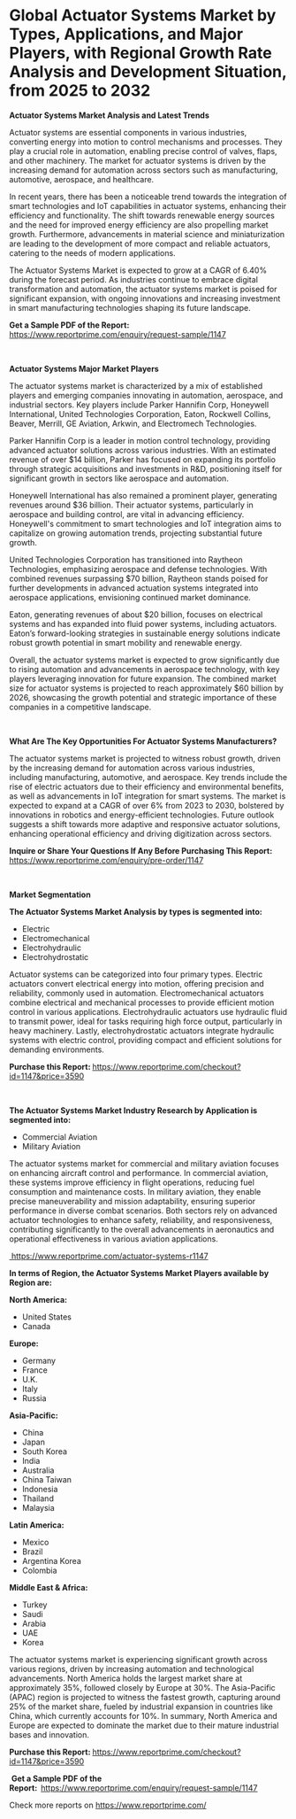 <p><h1>Global Actuator Systems Market by Types, Applications, and Major Players, with Regional Growth Rate Analysis and Development Situation, from 2025 to 2032</h1></p><p><strong>Actuator Systems Market Analysis and Latest Trends</strong></p>
<p><p>Actuator systems are essential components in various industries, converting energy into motion to control mechanisms and processes. They play a crucial role in automation, enabling precise control of valves, flaps, and other machinery. The market for actuator systems is driven by the increasing demand for automation across sectors such as manufacturing, automotive, aerospace, and healthcare. </p><p>In recent years, there has been a noticeable trend towards the integration of smart technologies and IoT capabilities in actuator systems, enhancing their efficiency and functionality. The shift towards renewable energy sources and the need for improved energy efficiency are also propelling market growth. Furthermore, advancements in material science and miniaturization are leading to the development of more compact and reliable actuators, catering to the needs of modern applications.</p><p>The Actuator Systems Market is expected to grow at a CAGR of 6.40% during the forecast period. As industries continue to embrace digital transformation and automation, the actuator systems market is poised for significant expansion, with ongoing innovations and increasing investment in smart manufacturing technologies shaping its future landscape.</p></p>
<p><strong>Get a Sample PDF of the Report:&nbsp;</strong> <a href="https://www.reportprime.com/enquiry/request-sample/1147?utm_campaign=2956&utm_medium=2&utm_source=Github&utm_content=ia&utm_term=18032025&utm_id=actuator-systems">https://www.reportprime.com/enquiry/request-sample/1147</a></p>
<p>&nbsp;</p>
<p><strong>Actuator Systems Major Market Players</strong></p>
<p><p>The actuator systems market is characterized by a mix of established players and emerging companies innovating in automation, aerospace, and industrial sectors. Key players include Parker Hannifin Corp, Honeywell International, United Technologies Corporation, Eaton, Rockwell Collins, Beaver, Merrill, GE Aviation, Arkwin, and Electromech Technologies.</p><p>Parker Hannifin Corp is a leader in motion control technology, providing advanced actuator solutions across various industries. With an estimated revenue of over $14 billion, Parker has focused on expanding its portfolio through strategic acquisitions and investments in R&D, positioning itself for significant growth in sectors like aerospace and automation.</p><p>Honeywell International has also remained a prominent player, generating revenues around $36 billion. Their actuator systems, particularly in aerospace and building control, are vital in advancing efficiency. Honeywell's commitment to smart technologies and IoT integration aims to capitalize on growing automation trends, projecting substantial future growth.</p><p>United Technologies Corporation has transitioned into Raytheon Technologies, emphasizing aerospace and defense technologies. With combined revenues surpassing $70 billion, Raytheon stands poised for further developments in advanced actuation systems integrated into aerospace applications, envisioning continued market dominance.</p><p>Eaton, generating revenues of about $20 billion, focuses on electrical systems and has expanded into fluid power systems, including actuators. Eaton’s forward-looking strategies in sustainable energy solutions indicate robust growth potential in smart mobility and renewable energy.</p><p>Overall, the actuator systems market is expected to grow significantly due to rising automation and advancements in aerospace technology, with key players leveraging innovation for future expansion. The combined market size for actuator systems is projected to reach approximately $60 billion by 2026, showcasing the growth potential and strategic importance of these companies in a competitive landscape.</p></p>
<p>&nbsp;</p>
<p><strong>What Are The Key Opportunities For Actuator Systems Manufacturers?</strong></p>
<p><p>The actuator systems market is projected to witness robust growth, driven by the increasing demand for automation across various industries, including manufacturing, automotive, and aerospace. Key trends include the rise of electric actuators due to their efficiency and environmental benefits, as well as advancements in IoT integration for smart systems. The market is expected to expand at a CAGR of over 6% from 2023 to 2030, bolstered by innovations in robotics and energy-efficient technologies. Future outlook suggests a shift towards more adaptive and responsive actuator solutions, enhancing operational efficiency and driving digitization across sectors.</p></p>
<p><strong>Inquire or Share Your Questions If Any Before Purchasing This Report:</strong> <a href="https://www.reportprime.com/enquiry/pre-order/1147?utm_campaign=2956&utm_medium=2&utm_source=Github&utm_content=ia&utm_term=18032025&utm_id=actuator-systems">https://www.reportprime.com/enquiry/pre-order/1147</a></p>
<p>&nbsp;</p>
<p><strong>Market Segmentation</strong></p>
<p><strong>The Actuator Systems Market Analysis by types is segmented into:</strong></p>
<p><ul><li>Electric</li><li>Electromechanical</li><li>Electrohydraulic</li><li>Electrohydrostatic</li></ul></p>
<p><p>Actuator systems can be categorized into four primary types. Electric actuators convert electrical energy into motion, offering precision and reliability, commonly used in automation. Electromechanical actuators combine electrical and mechanical processes to provide efficient motion control in various applications. Electrohydraulic actuators use hydraulic fluid to transmit power, ideal for tasks requiring high force output, particularly in heavy machinery. Lastly, electrohydrostatic actuators integrate hydraulic systems with electric control, providing compact and efficient solutions for demanding environments.</p></p>
<p><strong>Purchase this Report:&nbsp;</strong><a href="https://www.reportprime.com/checkout?id=1147&price=3590&utm_campaign=2956&utm_medium=2&utm_source=Github&utm_content=ia&utm_term=18032025&utm_id=actuator-systems">https://www.reportprime.com/checkout?id=1147&price=3590</a></p>
<p>&nbsp;</p>
<p><strong>The Actuator Systems Market Industry Research by Application is segmented into:</strong></p>
<p><ul><li>Commercial Aviation</li><li>Military Aviation</li></ul></p>
<p><p>The actuator systems market for commercial and military aviation focuses on enhancing aircraft control and performance. In commercial aviation, these systems improve efficiency in flight operations, reducing fuel consumption and maintenance costs. In military aviation, they enable precise maneuverability and mission adaptability, ensuring superior performance in diverse combat scenarios. Both sectors rely on advanced actuator technologies to enhance safety, reliability, and responsiveness, contributing significantly to the overall advancements in aeronautics and operational effectiveness in various aviation applications.</p></p>
<p><a href="https://www.reportprime.com/actuator-systems-r1147?utm_campaign=2956&utm_medium=2&utm_source=Github&utm_content=ia&utm_term=18032025&utm_id=actuator-systems">&nbsp;https://www.reportprime.com/actuator-systems-r1147</a></p>
<p><strong>In terms of Region, the Actuator Systems Market Players available by Region are:</strong></p>
<p>
    <p> <strong> North America: </strong>
        <ul>
            <li>United States</li>
            <li>Canada</li>
        </ul>
        </p> 
    <p> <strong> Europe: </strong>
        <ul>
            <li>Germany</li>
            <li>France</li>
            <li>U.K.</li>
            <li>Italy</li>
            <li>Russia</li>
        </ul>
        </p> 
    <p> <strong> Asia-Pacific: </strong>
        <ul>
            <li>China</li>
            <li>Japan</li>
            <li>South Korea</li>
            <li>India</li>
            <li>Australia</li>
            <li>China Taiwan</li>
            <li>Indonesia</li>
            <li>Thailand</li>
            <li>Malaysia</li>
        </ul>
        </p> 
    <p> <strong> Latin America: </strong>
        <ul>
            <li>Mexico</li>
            <li>Brazil</li>
            <li>Argentina Korea</li>
            <li>Colombia</li>
        </ul>
        </p> 
    <p> <strong> Middle East & Africa: </strong>
        <ul>
            <li>Turkey</li>
            <li>Saudi</li>
            <li>Arabia</li>
            <li>UAE</li>
            <li>Korea</li>
        </ul>
    </p>
    </p>
<p><p>The actuator systems market is experiencing significant growth across various regions, driven by increasing automation and technological advancements. North America holds the largest market share at approximately 35%, followed closely by Europe at 30%. The Asia-Pacific (APAC) region is projected to witness the fastest growth, capturing around 25% of the market share, fueled by industrial expansion in countries like China, which currently accounts for 10%. In summary, North America and Europe are expected to dominate the market due to their mature industrial bases and innovation.</p></p>
<p><strong>Purchase this Report: </strong><a href="https://www.reportprime.com/checkout?id=1147&price=3590&utm_campaign=2956&utm_medium=2&utm_source=Github&utm_content=ia&utm_term=18032025&utm_id=actuator-systems">https://www.reportprime.com/checkout?id=1147&price=3590</a></p>
<p>&nbsp;<strong>Get a Sample PDF of the Report:&nbsp;&nbsp;</strong><a href="https://www.reportprime.com/enquiry/request-sample/1147?utm_campaign=2956&utm_medium=2&utm_source=Github&utm_content=ia&utm_term=18032025&utm_id=actuator-systems">https://www.reportprime.com/enquiry/request-sample/1147</a></p>
<p><strong></strong></p>
<p>Check more reports on <a href="https://www.reportprime.com/?utm_campaign=2956&utm_medium=2&utm_source=Github&utm_content=ia&utm_term=18032025&utm_id=actuator-systems">https://www.reportprime.com/</a></p>